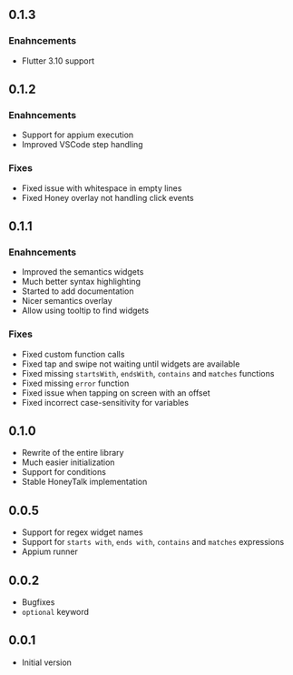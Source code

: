 ## 0.1.3

### Enahncements

- Flutter 3.10 support

## 0.1.2

### Enahncements

- Support for appium execution
- Improved VSCode step handling

### Fixes

- Fixed issue with whitespace in empty lines
- Fixed Honey overlay not handling click events

## 0.1.1

### Enahncements

- Improved the semantics widgets
- Much better syntax highlighting
- Started to add documentation
- Nicer semantics overlay
- Allow using tooltip to find widgets

### Fixes

- Fixed custom function calls
- Fixed tap and swipe not waiting until widgets are available
- Fixed missing `startsWith`, `endsWith`, `contains` and `matches` functions
- Fixed missing `error` function
- Fixed issue when tapping on screen with an offset
- Fixed incorrect case-sensitivity for variables

## 0.1.0

- Rewrite of the entire library
- Much easier initialization
- Support for conditions
- Stable HoneyTalk implementation

## 0.0.5

- Support for regex widget names
- Support for `starts with`, `ends with`, `contains` and `matches` expressions
- Appium runner

## 0.0.2

- Bugfixes
- `optional` keyword

## 0.0.1

- Initial version
